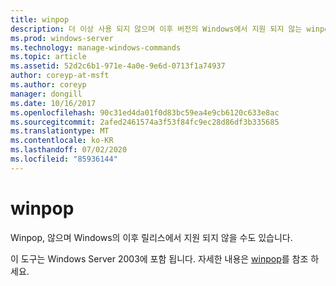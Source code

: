 ```yaml
---
title: winpop
description: 더 이상 사용 되지 않으며 이후 버전의 Windows에서 지원 되지 않는 winpop에 대 한 참조 문서입니다.
ms.prod: windows-server
ms.technology: manage-windows-commands
ms.topic: article
ms.assetid: 52d2c6b1-971e-4a0e-9e6d-0713f1a74937
author: coreyp-at-msft
ms.author: coreyp
manager: dongill
ms.date: 10/16/2017
ms.openlocfilehash: 90c31ed4da01f0d83bc59ea4e9cb6120c633e8ac
ms.sourcegitcommit: 2afed2461574a3f53f84fc9ec28d86df3b335685
ms.translationtype: MT
ms.contentlocale: ko-KR
ms.lasthandoff: 07/02/2020
ms.locfileid: "85936144"
---
```

# <a name="winpop"></a>winpop



Winpop, 않으며 Windows의 이후 릴리스에서 지원 되지 않을 수도 있습니다.

이 도구는 Windows Server 2003에 포함 됩니다. 자세한 내용은 [winpop](https://technet.microsoft.com/library/cc772824(v=ws.10).aspx)를 참조 하세요.